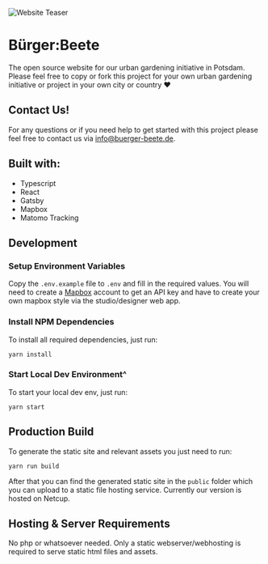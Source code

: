 ![Website Teaser](docs/website-current.gif)

# Bürger:Beete

The open source website for our urban gardening initiative in Potsdam. Please feel free to copy or fork this project for your own urban gardening initiative or project in your own city or country ❤️

## Contact Us!

For any questions or if you need help to get started with this project please feel free to contact us via [info@buerger-beete.de](mailto:info@buerger-beete.de).


## Built with:

- Typescript
- React
- Gatsby
- Mapbox
- Matomo Tracking


## Development

### Setup Environment Variables

Copy the `.env.example` file to `.env` and fill in the required values. You will need to create a [Mapbox](https://www.mapbox.com/) account to get an API key and have to create your own mapbox style via the studio/designer web app.

### Install NPM Dependencies

To install all required dependencies, just run:

```shell
yarn install
```

### Start Local Dev Environment^

To start your local dev env, just run:

```shell
yarn start
```

## Production Build

To generate the static site and relevant assets you just need to run:

```shell
yarn run build
```

After that you can find the generated static site in the `public` folder which you can upload to a static file hosting service. Currently our version is hosted on Netcup.

## Hosting & Server Requirements

No php or whatsoever needed. Only a static webserver/webhosting is required to serve static html files and assets. 